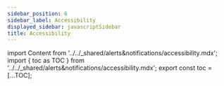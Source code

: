 ```yaml
---
sidebar_position: 6
sidebar_label: Accessibility
displayed_sidebar: javascriptSidebar
title: Accessibility
---
```


import Content from '../../_shared/alerts&notifications/accessibility.mdx';
import { toc as TOC } from '../../_shared/alerts&notifications/accessibility.mdx';
export const toc = [...TOC];

<Content />